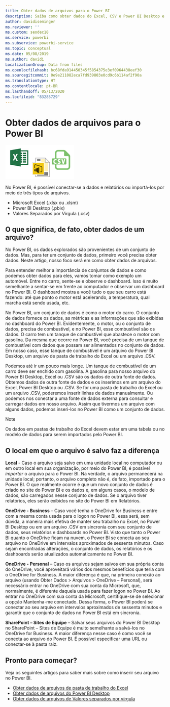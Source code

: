 ```yaml
---
title: Obter dados de arquivos para o Power BI
description: Saiba como obter dados do Excel, CSV e Power BI Desktop e inseri-los no Power BI
author: davidiseminger
ms.reviewer: ''
ms.custom: seodec18
ms.service: powerbi
ms.subservice: powerbi-service
ms.topic: conceptual
ms.date: 05/08/2019
ms.author: davidi
LocalizationGroup: Data from files
ms.openlocfilehash: bc68fda914450345f5854375e3ef0964438eef30
ms.sourcegitcommit: 0e9e211082eca7fd939803e0cd9c6b114af2f90a
ms.translationtype: HT
ms.contentlocale: pt-BR
ms.lasthandoff: 05/13/2020
ms.locfileid: "83285729"
---
```

# <a name="get-data-from-files-for-power-bi"></a>Obter dados de arquivos para o Power BI
![](media/service-get-data-from-files/file_icons.png)

No Power BI, é possível conectar-se a dados e relatórios ou importá-los por meio de três tipos de arquivos.

* Microsoft Excel (.xlsx ou .xlsm)
* Power BI Desktop (.pbix)
* Valores Separados por Vírgula (.csv)

## <a name="what-does-get-data-from-a-file-really-mean"></a>O que significa, de fato, obter dados de um arquivo?
No Power BI, os dados explorados são provenientes de um conjunto de dados. Mas, para ter um conjunto de dados, primeiro você precisa obter dados. Neste artigo, nosso foco será em como obter dados de arquivos.

Para entender melhor a importância de conjuntos de dados e como podemos obter dados para eles, vamos tomar como exemplo um automóvel. Entre no carro, sente-se e observe o dashboard. Isso é muito semelhante a sentar-se em frente ao computador e observar um dashboard no Power BI. O dashboard mostra a você tudo o que seu carro está fazendo: até que ponto o motor está acelerando, a temperatura, qual marcha está sendo usada, etc.

No Power BI, um conjunto de dados é como o motor do carro. O conjunto de dados fornece os dados, as métricas e as informações que são exibidas no dashboard do Power BI. Evidentemente, o motor, ou o conjunto de dados, precisa de combustível, e no Power BI, esse combustível são os dados. O carro tem um tanque de combustível que abastece o motor com gasolina. Da mesma que ocorre no Power BI, você precisa de um tanque de combustível com dados que possam ser alimentados no conjunto de dados. Em nosso caso, esse tanque de combustível é um arquivo do Power BI Desktop, um arquivo de pasta de trabalho do Excel ou um arquivo .CSV.

Podemos até ir um pouco mais longe. Um tanque de combustível de um carro deve ser enchido com gasolina. A gasolina para nosso arquivo do Power BI Desktop, Excel ou .CSV são os dados de outra fonte de dados. Obtemos dados de outra fonte de dados e os inserimos em um arquivo do Excel, Power BI Desktop ou .CSV. Se for uma pasta de trabalho do Excel ou um arquivo .CSV, poderemos inserir linhas de dados manualmente. Ou podemos nos conectar a uma fonte de dados externa para consultar e carregar dados em nosso arquivo. Assim que tivermos um arquivo com alguns dados, podemos inseri-los no Power BI como um conjunto de dados.

> [!NOTE]
> Os dados em pastas de trabalho do Excel devem estar em uma tabela ou no modelo de dados para serem importados pelo Power BI.
> 
> 

## <a name="where-your-file-is-saved-makes-a-difference"></a>O local em que o arquivo é salvo faz a diferença
**Local** - Caso o arquivo seja salvo em uma unidade local no computador ou em outro local em sua organização, por meio do Power BI, é possível *importar* o arquivo para o Power BI. Na verdade, o arquivo permanecerá na unidade local; portanto, o arquivo completo não é, de fato, importado para o Power BI. O que realmente ocorre é que um novo conjunto de dados é criado no site do Power BI e os dados e, em alguns casos, o modelo de dados, são carregados nesse conjunto de dados. Se o arquivo tiver relatórios, eles serão exibidos no site do Power BI em Relatórios.

**OneDrive - Business** – Caso você tenha o OneDrive for Business e entre com a mesma conta usada para o logon no Power BI, essa será, sem dúvida, a maneira mais efetiva de manter seu trabalho no Excel, no Power BI Desktop ou em um arquivo .CSV em sincronia com seu conjunto de dados, seus relatórios e dashboards no Power BI. Visto que tanto o Power BI quanto o OneDrive ficam na nuvem, o Power BI se conecta ao seu arquivo no OneDrive em intervalos aproximados de sessenta minutos. Caso sejam encontradas alterações, o conjunto de dados, os relatórios e os dashboards serão atualizados automaticamente no Power BI.

**OneDrive - Personal** – Caso os arquivos sejam salvos em sua própria conta do OneDrive, você aproveitará vários dos mesmos benefícios que teria com o OneDrive for Business. A maior diferença é que, na primeira conexão ao arquivo (usando Obter Dados > Arquivos > OneDrive – Personal), será necessário entrar no OneDrive com sua conta da Microsoft, que, normalmente, é diferente daquela usada para fazer logon no Power BI. Ao entrar no OneDrive com sua conta da Microsoft, certifique-se de selecionar a opção Mantenha-me conectado. Dessa forma, o Power BI poderá se conectar ao seu arquivo em intervalos aproximados de sessenta minutos e garantir que o conjunto de dados no Power BI está em sincronia.

**SharePoint – Sites de Equipe** – Salvar seus arquivos do Power BI Desktop no SharePoint – Sites de Equipe é muito semelhante a salvá-los no OneDrive for Business. A maior diferença nesse caso é como você se conecta ao arquivo do Power BI. É possível especificar uma URL ou conectar-se à pasta raiz.

## <a name="ready-to-get-started"></a>Pronto para começar?
Veja os seguintes artigos para saber mais sobre como inserir seu arquivo no Power BI.

* [Obter dados de arquivos de pasta de trabalho do Excel](service-excel-workbook-files.md)
* [Obter dados de arquivos do Power BI Desktop](service-desktop-files.md)
* [Obter dados de arquivos de Valores separados por vírgula](service-comma-separated-value-files.md)

